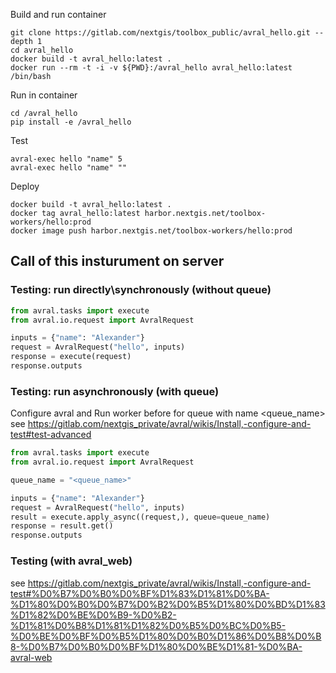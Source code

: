 Build and run container

```
git clone https://gitlab.com/nextgis/toolbox_public/avral_hello.git --depth 1
cd avral_hello
docker build -t avral_hello:latest .
docker run --rm -t -i -v ${PWD}:/avral_hello avral_hello:latest  /bin/bash
```

Run in container

```
cd /avral_hello
pip install -e /avral_hello
```

Test

```
avral-exec hello "name" 5
avral-exec hello "name" ""
```

Deploy

```
docker build -t avral_hello:latest .
docker tag avral_hello:latest harbor.nextgis.net/toolbox-workers/hello:prod
docker image push harbor.nextgis.net/toolbox-workers/hello:prod
```

## Call of this insturument on server ##

### Testing: run directly\synchronously (without queue)
```python
from avral.tasks import execute
from avral.io.request import AvralRequest

inputs = {"name": "Alexander"}
request = AvralRequest("hello", inputs)
response = execute(request)
response.outputs
```

### Testing: run asynchronously (with queue)
Configure avral and Run worker before for queue with name <queue_name> 
see https://gitlab.com/nextgis_private/avral/wikis/Install,-configure-and-test#test-advanced
```python
from avral.tasks import execute
from avral.io.request import AvralRequest

queue_name = "<queue_name>"

inputs = {"name": "Alexander"}
request = AvralRequest("hello", inputs)
result = execute.apply_async((request,), queue=queue_name)
response = result.get()
response.outputs
```

### Testing (with avral_web)
see https://gitlab.com/nextgis_private/avral/wikis/Install,-configure-and-test#%D0%B7%D0%B0%D0%BF%D1%83%D1%81%D0%BA-%D1%80%D0%B0%D0%B7%D0%B2%D0%B5%D1%80%D0%BD%D1%83%D1%82%D0%BE%D0%B9-%D0%B2-%D1%81%D0%B8%D1%81%D1%82%D0%B5%D0%BC%D0%B5-%D0%BE%D0%BF%D0%B5%D1%80%D0%B0%D1%86%D0%B8%D0%B8-%D0%B7%D0%B0%D0%BF%D1%80%D0%BE%D1%81-%D0%BA-avral-web
